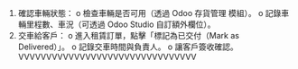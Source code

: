 1.	確認車輛狀態： 
o	檢查車輛是否可用（透過 Odoo 存貨管理 模組）。
o	記錄車輛里程數、車況（可透過 Odoo Studio 自訂額外欄位）。
2.	交車給客戶： 
o	進入租賃訂單，點擊「標記為已交付（Mark as Delivered）」。
o	記錄交車時間與負責人。
o	讓客戶簽收確認。
VVVVVVVVVVVVVVVVVVVVVVVVVVVVVVVV